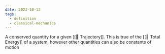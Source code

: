 ```yaml
---
date: 2023-10-12
tags:
  - definition
  - classical-mechanics
---
```

A conserved quantity for a given [[📘 Trajectory]]. This is true of the [[📘 Total Energy]] of a system, however other quantities can also be constants of motion